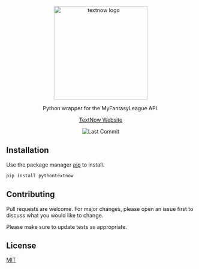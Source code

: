 <div align="center">

<img src="" alt="textnow logo" width="250"/>

Python wrapper for the MyFantasyLeague API.

[TextNow Website](https://www.textnow.com/)

![Last Commit](https://img.shields.io/github/last-commit/joeyagreco/pythontextnow)
</div>

## Installation

Use the package manager [pip](https://pip.pypa.io/en/stable/) to install.

```bash
pip install pythontextnow
```

## Contributing

Pull requests are welcome. For major changes, please open an issue first to discuss what you would like to change.

Please make sure to update tests as appropriate.

## License

[MIT](https://choosealicense.com/licenses/mit/)